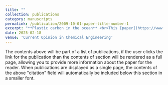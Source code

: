 ```yaml
---
title: ""
collection: publications
category: manuscripts
permalink: /publication/2009-10-01-paper-title-number-1
excerpt: "**Plastic carbon in the ocean** <br>This [paper](https://www.sciencedirect.com/science/article/abs/pii/S2211339825000127) synthesizes recent evidence about this new form of plastic carbon in the ocean by addressing it as three components: particulate organic carbon of plastic (pPOC), dissolved organic carbon leaching from plastic (pDOC), and biogenic organic carbon of plastic-attached biofilm (pBOC)."
date: 2025-02-18
venue: 'Current Opinion in Chemical Engineering'
---
```

The contents above will be part of a list of publications, if the user clicks the link for the publication than the contents of section will be rendered as a full page, allowing you to provide more information about the paper for the reader. When publications are displayed as a single page, the contents of the above "citation" field will automatically be included below this section in a smaller font.
